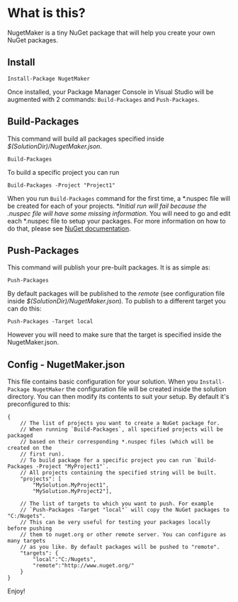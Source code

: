 # What is this?
NugetMaker is a tiny NuGet package that will help you create your own NuGet packages.

## Install
```
Install-Package NugetMaker
```

Once installed, your Package Manager Console in Visual Studio will be augmented with 2 commands: `Build-Packages` and `Push-Packages`.


## Build-Packages
This command will build all packages specified inside *$(SolutionDir)/NugetMaker.json*.

```
Build-Packages
```

To build a specific project you can run

```
Build-Packages -Project "Project1"
```

When you run `Build-Packages` command for the first time, a *.nuspec file will be created for each of your projects. **Initial run will fail because the *.nuspec file will have some missing information**. You will need to go and edit each *.nuspec file to setup your packages. For more information on how to do that, please see [NuGet documentation][nuspec-docs].


## Push-Packages
This command will publish your pre-built packages. It is as simple as:

```
Push-Packages
```

By default packages will be published to the *remote* (see configuration file inside *$(SolutionDir)/NugetMaker.json*). To publish to a different target you can do this:

```
Push-Packages -Target local
```

However you will need to make sure that the target is specified inside the NugetMaker.json.

## Config - NugetMaker.json
This file contains basic configuration for your solution. When you `Install-Package NugetMaker` the configuration file will be created inside the solution directory. You can then modify its contents to suit your setup. By default it's preconfigured to this:

```
{
	// The list of projects you want to create a NuGet package for.
	// When running `Build-Packages`, all specified projects will be packaged
	// based on their corresponding *.nuspec files (which will be created on the
	// first run).
	// To build package for a specific project you can run `Build-Packages -Project "MyProject1"`.
	// All projects containing the specified string will be built.
	"projects": [
		"MySolution.MyProject1",
		"MySolution.MyProject2"],
	
	// The list of targets to which you want to push. For example
	// `Push-Packages -Target "local"` will copy the NuGet packages to "C:/Nugets".
	// This can be very useful for testing your packages locally before pushing
	// them to nuget.org or other remote server. You can configure as many targets
	// as you like. By default packages will be pushed to "remote".
	"targets": {
		"local":"C:/Nugets",
		"remote":"http://www.nuget.org/"
	}
}
```

Enjoy!

[nuspec-docs]:http://docs.nuget.org/create/nuspec-reference